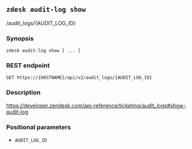 ## `zdesk audit-log show`

/audit_logs/{AUDIT_LOG_ID}

### Synopsis

    zdesk audit-log show [ ... ]

### REST endpoint

    GET https://{HOSTNAME}/api/v2/audit_logs/{AUDIT_LOG_ID}

### Description

https://developer.zendesk.com/api-reference/ticketing/audit_logs#show-audit-log

### Positional parameters

* `AUDIT_LOG_ID`

